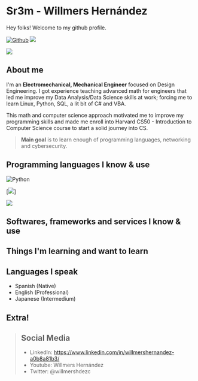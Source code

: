 # Sr3m - Willmers Hernández

Hey folks! Welcome to my github profile. 

[![Github](https://img.shields.io/github/followers/sr3m?label=Follow&style=for-the-badge)](https://github.com/sr3m)
![](https://visitor-badge.laobi.icu/badge?page_id=sr3m.sr3m&style=for-the-badge)

<p><img src="https://github-readme-stats.vercel.app/api?username=sr3m&show_icons=true&theme=dark"/></p>


## About me

I'm an **Electromechanical, Mechanical Engineer** focused on Design Engineering. 
I got experience teaching advanced math for engineers that led me improve my Data Analysis/Data Science skills at work; forcing me to learn Linux, Python, SQL, a lit bit of C# and VBA.

This math and computer science approach motivated me to improve my programming skills and made me enroll into Harvard CS50 - Introduction to Computer Science course to start a solid journey into CS.


> **Main goal** is to learn enough of programming languages, networking and cybersecurity.


## Programming languages I know & use

![Python](https://img.shields.io/pypi/pyversions/manim?style=for-the-badge&logo=python&logoColor=white)

[![](https://img.shields.io/badge/-C#-1ED760?style=for-the-badge&logo=csharp)]
<!--
![C#](https://img.shields.io/badge/v1?label=C#&style=for-the-badge&logo=https://simpleicons.org/icons/csharp.svg)
-->
<p><img src="https://github-readme-stats.vercel.app/api/top-langs?username=sr3m&layout=compact@theme=dark"/></p>



## Softwares, frameworks and services I know & use


## Things I'm learning and want to learn

## Languages I speak

* Spanish (Native)
* English (Professional)
* Japanese (Intermedium)

## Extra!

> ## Social Media
> * LinkedIn: https://www.linkedin.com/in/willmershernandez-a0b8a81b3/
> * Youtube: Willmers Hernández
> * Twitter: @willmershdezc






<!--
**sr3m/sr3m** is a ✨ _special_ ✨ repository because its `README.md` (this file) appears on your GitHub profile.

Here are some ideas to get you started:

- 🔭 I’m currently working on ...
- 🌱 I’m currently learning ...
- 👯 I’m looking to collaborate on ...
- 🤔 I’m looking for help with ...
- 💬 Ask me about ...
- 📫 How to reach me: ...
- 😄 Pronouns: ...
- ⚡ Fun fact: ...
-->
